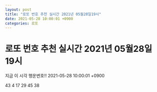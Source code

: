 ```yaml
---
layout: post
title: "로또 번호 추천 실시간 2021년 05월28일19시"
date: 2021-05-28 10:00:01 +0900
categories: 로또
---
```


# 로또 번호 추천 실시간 2021년 05월28일19시

지금 이 시각 행운번호!! 2021-05-28 10:00:01 +0900

 43  4  17  29  45  38 

